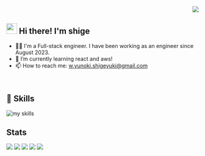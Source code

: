 <div align="right">
  <img src="https://komarev.com/ghpvc/?username=ShigeyukiYunoki" />
</div>

## <img src="https://media.giphy.com/media/hvRJCLFzcasrR4ia7z/giphy.gif" width="28"> Hi there! I'm shige

- 🧑‍💻 I'm a Full-stack engineer. I have been working as an engineer since August 2023.
- 🌱 I’m currently learning react and aws!
- 📫 How to reach me: w.yunoki.shigeyuki@gmail.com
<br>

<!-- アイコンの選択肢一覧：https://arc.net/l/quote/zizyykfh -->
## 🌱 Skills
<img alt="my skills" src="https://skillicons.dev/icons?theme=dark&perline=7&i=html,css,js,ts,react,nodejs,npm,ruby,rails,aws,mysql,docker,vscode,discord" />
<br>

<!-- ライト：theme=light, ダーク：theme=vue-dark  -->
<!--
https://github.com/anuraghazra/github-readme-stats
でcontributeが表示されるようになったら使おう
## 🏃‍♀️ Activities
<div align="left"> 
  <img alt="Top Langs" height="170px" src="https://github-readme-stats.vercel.app/api?username=ShigeyukiYunoki&theme=vue-dark&layout=compact" />
  <img alt="github stats" height="170px" src="https://github-readme-stats.vercel.app/api/top-langs/?username=ShigeyukiYunoki&theme=vue-dark&layout=compact" />
</div>
-->

<!--
**ShigeyukiYunoki/ShigeyukiYunoki** is a ✨ _special_ ✨ repository because its `README.md` (this file) appears on your GitHub profile.

Here are some ideas to get you started:

- 🔭 I’m currently working on ...
- 🌱 I’m currently learning ...
- 👯 I’m looking to collaborate on ...
- 🤔 I’m looking for help with ...
- 💬 Ask me about ...
- 📫 How to reach me: ...
- 😄 Pronouns: ...
- ⚡ Fun fact: ...
-->

## Stats
![](http://github-profile-summary-cards.vercel.app/api/cards/profile-details?username=ShigeyukiYunoki&theme=gruvbox)
![](http://github-profile-summary-cards.vercel.app/api/cards/repos-per-language?username=ShigeyukiYunoki&theme=gruvbox)
![](http://github-profile-summary-cards.vercel.app/api/cards/most-commit-language?username=ShigeyukiYunoki&theme=gruvbox)
![](http://github-profile-summary-cards.vercel.app/api/cards/stats?username=ShigeyukiYunoki&theme=gruvbox)
![](http://github-profile-summary-cards.vercel.app/api/cards/productive-time?username=ShigeyukiYunoki&theme=gruvbox&utcOffset=9)
